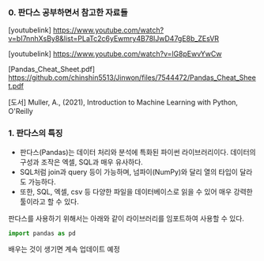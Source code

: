 ### 0. 판다스 공부하면서 참고한 자료들 

[youtubelink] https://www.youtube.com/watch?v=bI7nnhXsBy8&list=PLaTc2c6yEwmry4B78IJwD47gE8b_ZEsVR

[youtubelink] https://www.youtube.com/watch?v=lG8pEwvYwCw 

[Pandas_Cheat_Sheet.pdf] https://github.com/chinshin5513/Jinwon/files/7544472/Pandas_Cheat_Sheet.pdf

[도서] Muller, A., (2021), Introduction to Machine Learning with Python, O'Reilly


### 1. 판다스의 특징
* 판다스(Pandas)는 데이터 처리와 분석에 특화된 파이썬 라이브러리이다. 데이터의 구성과 조작은 엑셀, SQL과 매우 유사하다.
* SQL처럼 join과 query 등이 가능하며, 넘파이(NumPy)와 달리 열의 타입이 달라도 가능하다.
* 또한, SQL, 엑셀, csv 등 다양한 파일을 데이터베이스로 읽을 수 있어 매우 강력한 툴이라고 할 수 있다.

판다스를 사용하기 위해서는 아래와 같이 라이브러리를 임포트하여 사용할 수 있다.
```python
import pandas as pd
```

배우는 것이 생기면 계속 업데이트 예정
